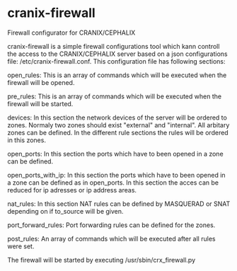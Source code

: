 # cranix-firewall
Firewall configurator for CRANIX/CEPHALIX

cranix-firewall is a simple firewall configurations tool which kann controll the access to the CRANIX/CEPHALIX server based on a json configurations file: /etc/cranix-firewall.conf. This configuration file has following sections:

open_rules: This is an array of commands which will be executed when the firewall will be opened.

pre_rules: This is an array of commands which will be executed when the firewall will be started.

devices: In this section the network devices of the server will be ordered to zones. Normaly two zones should exist "external" and "internal". All arbitary zones can be defined. In the different rule sections the rules will be ordered in this zones.

open_ports: In this section the ports which have to been opened in a zone can be defined.

open_ports_with_ip: In this section the ports which have to been opened in a zone can be defined as in open_ports. In this section the acces can be reduced for ip adresses or ip address areas.

nat_rules: In this section NAT rules can be defined by MASQUERAD or SNAT depending on if to_source will be given.

port_forward_rules: Port forwarding rules can be defined for the zones.

post_rules: An array of commands which will be executed after all rules were set.

The firewall will be started by executing /usr/sbin/crx_firewall.py

